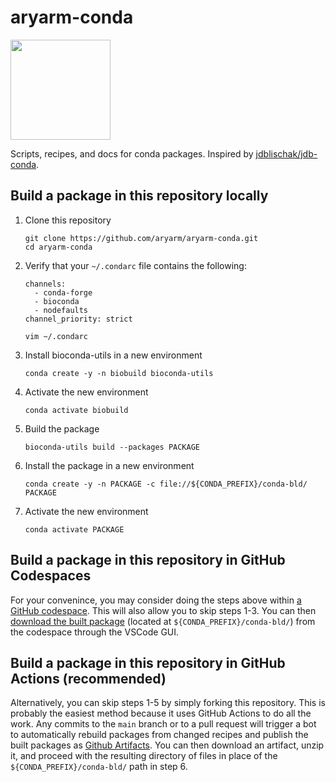 # aryarm-conda
[<img src=https://github.com/codespaces/badge.svg width=160>](https://codespaces.new/aryarm/aryarm-conda)

Scripts, recipes, and docs for conda packages. Inspired by [jdblischak/jdb-conda](https://github.com/jdblischak/jdb-conda).

## Build a package in this repository locally

1. Clone this repository
    ```
    git clone https://github.com/aryarm/aryarm-conda.git
    cd aryarm-conda
    ```
2. Verify that your `~/.condarc` file contains the following:
   ```
   channels:
     - conda-forge
     - bioconda
     - nodefaults
   channel_priority: strict
   ```
   ```
   vim ~/.condarc
   ```
3. Install bioconda-utils in a new environment
    ```
    conda create -y -n biobuild bioconda-utils
    ```
4. Activate the new environment
    ```
    conda activate biobuild
    ```
5. Build the package
    ```
    bioconda-utils build --packages PACKAGE
    ```
6. Install the package in a new environment
    ```
    conda create -y -n PACKAGE -c file://${CONDA_PREFIX}/conda-bld/ PACKAGE
    ```
7. Activate the new environment
    ```
    conda activate PACKAGE
    ```

## Build a package in this repository in GitHub Codespaces
For your convenince, you may consider doing the steps above within [a GitHub codespace](https://codespaces.new/aryarm/aryarm-conda). This will also allow you to skip steps 1-3. You can then [download the built package](https://github.com/orgs/community/discussions/62388#discussioncomment-7281243) (located at `${CONDA_PREFIX}/conda-bld/`) from the codespace through the VSCode GUI.

## Build a package in this repository in GitHub Actions (recommended)
Alternatively, you can skip steps 1-5 by simply forking this repository. This is probably the easiest method because it uses GitHub Actions to do all the work. Any commits to the `main` branch or to a pull request will trigger a bot to automatically rebuild packages from changed recipes and publish the built packages as [Github Artifacts](https://docs.github.com/en/actions/managing-workflow-runs/downloading-workflow-artifacts). You can then download an artifact, unzip it, and proceed with the resulting directory of files in place of the `${CONDA_PREFIX}/conda-bld/` path in step 6.

